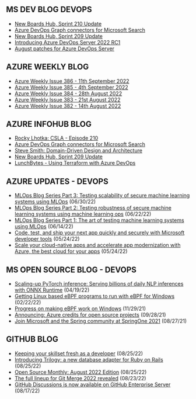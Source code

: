 ## MS DEV BLOG DEVOPS 

<!-- DEVBLOGDEVOPS:START -->
- [New Boards Hub, Sprint 210 Update](https://devblogs.microsoft.com/devops/new-boards-hub-sprint-210-update/)
- [Azure DevOps Graph connectors for Microsoft Search](https://devblogs.microsoft.com/devops/azure-devops-graph-connectors-for-microsoft-search/)
- [New Boards Hub, Sprint 209 Update](https://devblogs.microsoft.com/devops/new-boards-hub-sprint-209-update/)
- [Introducing Azure DevOps Server 2022 RC1](https://devblogs.microsoft.com/devops/introducing-azure-devops-server-2022-rc1/)
- [August patches for Azure DevOps Server](https://devblogs.microsoft.com/devops/august-patches-for-azure-devops-server-2/)
<!-- DEVBLOGDEVOPS:END -->


## AZURE WEEKLY BLOG

<!-- AZUREWEEKLY:START -->
- [Azure Weekly Issue 386 - 11th September 2022](https://azureweekly.info/issue-386.html)
- [Azure Weekly Issue 385 - 4th September 2022](https://azureweekly.info/issue-385.html)
- [Azure Weekly Issue 384 - 28th August 2022](https://azureweekly.info/issue-384.html)
- [Azure Weekly Issue 383 - 21st August 2022](https://azureweekly.info/issue-383.html)
- [Azure Weekly Issue 382 - 14th August 2022](https://azureweekly.info/issue-382.html)
<!-- AZUREWEEKLY:END -->

## AZURE INFOHUB BLOG 

<!-- AZUREINFOHUB:START -->
- [Rocky Lhotka: CSLA - Episode 210](https://traffic.libsyn.com/secure/azuredevops/ADP_210_00-5-22.mp3?dest-id=768873)
- [Azure DevOps Graph connectors for Microsoft Search](https://devblogs.microsoft.com/devops/azure-devops-graph-connectors-for-microsoft-search/)
- [Steve Smith: Domain-Driven Design and Architecture](https://traffic.libsyn.com/secure/azuredevops/ADP_209_00-5-45.mp3?dest-id=768873)
- [New Boards Hub, Sprint 209 Update](https://devblogs.microsoft.com/devops/new-boards-hub-sprint-209-update/)
- [LunchBytes - Using Terraform with Azure DevOps](https://www.youtube.com/watch?v=PM2MBTP7_-A)
<!-- AZUREINFOHUB:END -->


## AZURE UPDATES - DEVOPS 

<!-- AZUREUPDATES:START -->

 - [MLOps Blog Series Part 3: Testing scalability of secure machine learning systems using MLOps](https://azure.microsoft.com/blog/mlops-blog-series-part-3-testing-scalability-of-secure-machine-learning-systems-using-mlops/) (06/30/22)
 - [MLOps Blog Series Part 2: Testing robustness of secure machine learning systems using machine learning ops](https://azure.microsoft.com/blog/mlops-blog-series-part-2-testing-robustness-of-secure-machine-learning-systems-using-machine-learning-ops/) (06/22/22)
 - [MLOps Blog Series Part 1: The art of testing machine learning systems using MLOps](https://azure.microsoft.com/blog/mlops-blog-series-part-1-the-art-of-testing-machine-learning-systems-using-mlops/) (06/14/22)
 - [Code, test, and ship your next app quickly and securely with Microsoft developer tools](https://azure.microsoft.com/blog/code-test-and-ship-your-next-app-quickly-and-securely-with-microsoft-developer-tools/) (05/24/22)
 - [Scale your cloud-native apps and accelerate app modernization with Azure, the best cloud for your apps](https://azure.microsoft.com/blog/scale-your-cloudnative-apps-and-accelerate-app-modernization-with-azure-the-best-cloud-for-your-apps/) (05/24/22)
<!-- AZUREUPDATES:END -->


## MS OPEN SOURCE BLOG - DEVOPS 

<!-- MSOPENSOURCEBLOG:START -->

 - [Scaling-up PyTorch inference: Serving billions of daily NLP inferences with ONNX Runtime](https://cloudblogs.microsoft.com/opensource/2022/04/19/scaling-up-pytorch-inference-serving-billions-of-daily-nlp-inferences-with-onnx-runtime/) (04/19/22)
 - [Getting Linux based eBPF programs to run with eBPF for Windows](https://cloudblogs.microsoft.com/opensource/2022/02/22/getting-linux-based-ebpf-programs-to-run-with-ebpf-for-windows/) (02/22/22)
 - [Progress on making eBPF work on Windows](https://cloudblogs.microsoft.com/opensource/2021/11/29/progress-on-making-ebpf-work-on-windows/) (11/29/21)
 - [Announcing: Azure credits for open source projects](https://cloudblogs.microsoft.com/opensource/2021/09/28/announcing-azure-credits-for-open-source-projects/) (09/28/21)
 - [Join Microsoft and the Spring community at SpringOne 2021](https://cloudblogs.microsoft.com/opensource/2021/08/27/join-microsoft-and-the-spring-community-at-springone-2021/) (08/27/21)
<!-- MSOPENSOURCEBLOG:END -->


## GITHUB BLOG


<!-- GITHUB:START -->

 - [Keeping your skillset fresh as a developer](https://github.blog/2022-08-25-keeping-your-skillset-fresh-as-a-developer/) (08/25/22)
 - [Introducing Trilogy: a new database adapter for Ruby on Rails](https://github.blog/2022-08-25-introducing-trilogy-a-new-database-adapter-for-ruby-on-rails/) (08/25/22)
 - [Open Source Monthly: August 2022 Edition](https://github.blog/2022-08-25-open-source-monthly-august-2022-edition/) (08/25/22)
 - [The full lineup for Git Merge 2022 revealed](https://github.blog/2022-08-23-the-full-lineup-for-git-merge-2022-revealed/) (08/23/22)
 - [GitHub Discussions is now available on GitHub Enterprise Server](https://github.blog/2022-08-17-github-discussions-is-now-available-on-github-enterprise-server/) (08/17/22)
<!-- GITHUB:END -->

